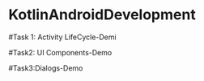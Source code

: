 # KotlinAndroidDevelopment
#Task 1: Activity LifeCycle-Demi


#Task2: UI Components-Demo

#Task3:Dialogs-Demo
